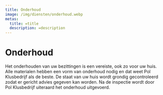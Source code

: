 ```yaml
---
title: Onderhoud
image: /img/diensten/onderhoud.webp
metas:
  title: =title
  description: =description
---
```


# Onderhoud

Het onderhouden van uw bezittingen is een vereiste, ook zo voor uw huis. Alle
materialen hebben een vorm van onderhoud nodig en dat weet Pol Klusbedrijf als
de beste. De staat van uw huis wordt grondig gecontroleerd zodat er gericht
advies gegeven kan worden. Na de inspectie wordt door Pol Klusbedrijf uiteraard
het onderhoud uitgevoerd.
